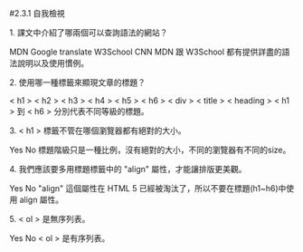 #2.3.1 自我檢視


<quiz>
    <question multiple>
        <p>1. 課文中介紹了哪兩個可以查詢語法的網站？</p>
        <answer correct>MDN</answer>
        <answer>Google translate</answer>
        <answer correct>W3School</answer>
        <answer>CNN</answer>
        <explanation>MDN 跟 W3School 都有提供詳盡的語法說明以及使用慣例。</explanation>
    </question>
    <question multiple>
        <p>2. 使用哪一種標籤來顯現文章的標題？</p>
        <answer correct>&lt; h1 &gt; &lt; h2 &gt; &lt; h3 &gt; &lt; h4 &gt; &lt; h5 &gt;  &lt; h6 &gt;</answer>
        <answer>&lt; div &gt;</answer>
        <answer>&lt; title &gt;</answer>
        <answer>&lt; heading &gt;</answer>
        <explanation>&lt; h1 &gt; 到 &lt; h6 &gt; 分別代表不同等級的標題。</explanation>
    </question>
    <question>
        <p>3. &lt; h1 &gt; 標籤不管在哪個瀏覽器都有絕對的大小。</p>
        <answer>Yes</answer>
        <answer correct>No</answer>
        <explanation>標題階級只是一種比例，沒有絕對的大小，不同的瀏覽器有不同的size。</explanation>
    </question>
    <question>
    <p>4. 我們應該要多用標題標籤中的 "align" 屬性，才能讓排版更美觀。</p>
    <answer>Yes</answer>
    <answer correct>No</answer>
    <explanation>"align" 這個屬性在 HTML 5 已經被淘汰了，所以不要在標題(h1~h6)中使用 align 屬性。</explanation>    
    </question>
    <question>
    <p>5. &lt; ol &gt; 是無序列表。</p>
    <answer>Yes</answer>
    <answer correct>No</answer>
    <explanation>&lt; ol &gt; 是有序列表。</explanation>    
    </question>
</quiz>
